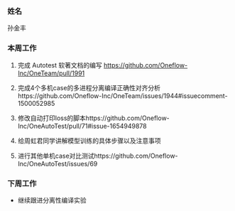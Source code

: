### 姓名

孙金丰

### 本周工作

1.  完成 Autotest 软著文档的编写 https://github.com/Oneflow-Inc/OneTeam/pull/1991

2.  完成4个多机case的多进程分离编译正确性对齐分析https://github.com/Oneflow-Inc/OneTeam/issues/1944#issuecomment-1500052985
3.  修改自动打印loss的脚本https://github.com/Oneflow-Inc/OneAutoTest/pull/71#issue-1654949878
4.  给周虹君同学讲解模型训练的具体步骤以及注意事项
5.  进行其他单机case对比测试https://github.com/Oneflow-Inc/OneAutoTest/issues/69  

### 下周工作

- 继续跟进分离性编译实验

